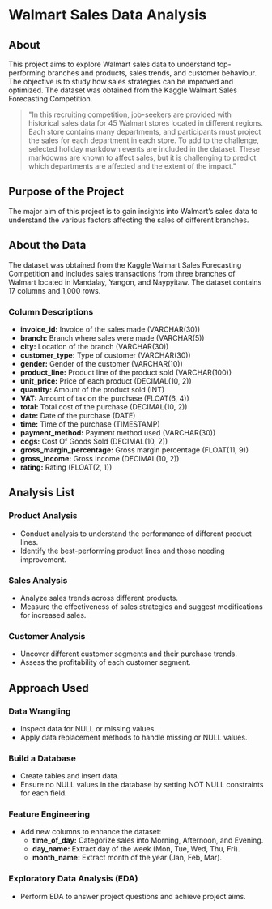 
# Walmart Sales Data Analysis

## About

This project aims to explore Walmart sales data to understand top-performing branches and products, sales trends, and customer behaviour. The objective is to study how sales strategies can be improved and optimized. The dataset was obtained from the Kaggle Walmart Sales Forecasting Competition.

> "In this recruiting competition, job-seekers are provided with historical sales data for 45 Walmart stores located in different regions. Each store contains many departments, and participants must project the sales for each department in each store. To add to the challenge, selected holiday markdown events are included in the dataset. These markdowns are known to affect sales, but it is challenging to predict which departments are affected and the extent of the impact."

## Purpose of the Project

The major aim of this project is to gain insights into Walmart’s sales data to understand the various factors affecting the sales of different branches.

## About the Data

The dataset was obtained from the Kaggle Walmart Sales Forecasting Competition and includes sales transactions from three branches of Walmart located in Mandalay, Yangon, and Naypyitaw. The dataset contains 17 columns and 1,000 rows.

### Column Descriptions

- **invoice_id:** Invoice of the sales made (VARCHAR(30))
- **branch:** Branch where sales were made (VARCHAR(5))
- **city:** Location of the branch (VARCHAR(30))
- **customer_type:** Type of customer (VARCHAR(30))
- **gender:** Gender of the customer (VARCHAR(10))
- **product_line:** Product line of the product sold (VARCHAR(100))
- **unit_price:** Price of each product (DECIMAL(10, 2))
- **quantity:** Amount of the product sold (INT)
- **VAT:** Amount of tax on the purchase (FLOAT(6, 4))
- **total:** Total cost of the purchase (DECIMAL(10, 2))
- **date:** Date of the purchase (DATE)
- **time:** Time of the purchase (TIMESTAMP)
- **payment_method:** Payment method used (VARCHAR(30))
- **cogs:** Cost Of Goods Sold (DECIMAL(10, 2))
- **gross_margin_percentage:** Gross margin percentage (FLOAT(11, 9))
- **gross_income:** Gross Income (DECIMAL(10, 2))
- **rating:** Rating (FLOAT(2, 1))

## Analysis List

### Product Analysis

- Conduct analysis to understand the performance of different product lines.
- Identify the best-performing product lines and those needing improvement.

### Sales Analysis

- Analyze sales trends across different products.
- Measure the effectiveness of sales strategies and suggest modifications for increased sales.

### Customer Analysis

- Uncover different customer segments and their purchase trends.
- Assess the profitability of each customer segment.

## Approach Used

### Data Wrangling

- Inspect data for NULL or missing values.
- Apply data replacement methods to handle missing or NULL values.

### Build a Database

- Create tables and insert data.
- Ensure no NULL values in the database by setting NOT NULL constraints for each field.

### Feature Engineering

- Add new columns to enhance the dataset:
  - **time_of_day:** Categorize sales into Morning, Afternoon, and Evening.
  - **day_name:** Extract day of the week (Mon, Tue, Wed, Thu, Fri).
  - **month_name:** Extract month of the year (Jan, Feb, Mar).

### Exploratory Data Analysis (EDA)

- Perform EDA to answer project questions and achieve project aims.
